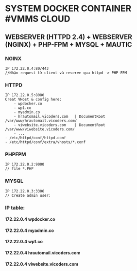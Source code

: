 # SYSTEM DOCKER CONTAINER #VMMS CLOUD

## WEBSERVER (HTTPD 2.4) + WEBSERVER (NGINX) + PHP-FPM + MYSQL + MAUTIC

### NGINX

    IP 172.22.0.4:80/443
    //Nhận request từ client và reserve qua httpd -> PHP-FPM 

### HTTPD

    IP 172.22.0.5:8080
    Creat VHost & config here:
        - wpdocker.co
        - wp1.co
        - myadmin.co
        - hrautomail.vicoders.com   | DocumentRoot /var/www/hrautomail.vicoders.com/
        - viwebsite.vicoders.com    | DocumentRoot /var/www/viwebsite.vicoders.com/
        - ...
    - /etc/httpd/conf/httpd.conf
    - /etc/httpd/conf/extra/vhosts/*.conf
        
### PHPFPM 

    IP 172.22.0.2:9000
    // file *.PHP

### MYSQL

    IP 172.22.0.3:3306
    // Create admin user:
    

### IP table:

####    172.22.0.4      wpdocker.co

####    172.22.0.4      myadmin.co

####    172.22.0.4      wp1.co

####    172.22.0.4      hrautomail.vicoders.com

####    172.22.0.4      viwebsite.vicoders.com



